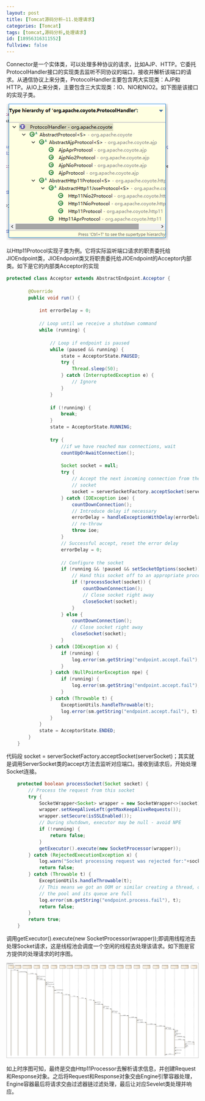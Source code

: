 ```yaml
---
layout: post
title: [Tomcat源码分析—11.处理请求]
categories: [Tomcat]
tags: [tomcat,源码分析,处理请求]
id: [18956316311552]
fullview: false
---
```


Connector是一个实体类，可以处理多种协议的请求，比如AJP、HTTP。它委托ProtocolHandler接口的实现类去监听不同协议的端口，接收并解析该端口的请求。从通信协议上来分类，ProtocolHandler主要包含两大实现类：AJP和HTTP。从IO上来分类，主要包含三大实现类：IO、NIO和NIO2。如下图是该接口的实现子类。

![blob.png](/assets/resources/image/20170714/1500046617843029883.png "1500046617843029883.png")


以Http11Protocol实现子类为例。它将实际监听端口请求的职责委托给JIOEndpoint类，JIOEndpoint类又将职责委托给JIOEndpoint的Acceptor内部类。如下是它的内部类Acceptor的实现


```java
protected class Acceptor extends AbstractEndpoint.Acceptor {

        @Override
        public void run() {

            int errorDelay = 0;

            // Loop until we receive a shutdown command
            while (running) {

                // Loop if endpoint is paused
                while (paused && running) {
                    state = AcceptorState.PAUSED;
                    try {
                        Thread.sleep(50);
                    } catch (InterruptedException e) {
                        // Ignore
                    }
                }

                if (!running) {
                    break;
                }
                state = AcceptorState.RUNNING;

                try {
                    //if we have reached max connections, wait
                    countUpOrAwaitConnection();

                    Socket socket = null;
                    try {
                        // Accept the next incoming connection from the server
                        // socket
                        socket = serverSocketFactory.acceptSocket(serverSocket);
                    } catch (IOException ioe) {
                        countDownConnection();
                        // Introduce delay if necessary
                        errorDelay = handleExceptionWithDelay(errorDelay);
                        // re-throw
                        throw ioe;
                    }
                    // Successful accept, reset the error delay
                    errorDelay = 0;

                    // Configure the socket
                    if (running && !paused && setSocketOptions(socket)) {
                        // Hand this socket off to an appropriate processor
                        if (!processSocket(socket)) {
                            countDownConnection();
                            // Close socket right away
                            closeSocket(socket);
                        }
                    } else {
                        countDownConnection();
                        // Close socket right away
                        closeSocket(socket);
                    }
                } catch (IOException x) {
                    if (running) {
                        log.error(sm.getString("endpoint.accept.fail"), x);
                    }
                } catch (NullPointerException npe) {
                    if (running) {
                        log.error(sm.getString("endpoint.accept.fail"), npe);
                    }
                } catch (Throwable t) {
                    ExceptionUtils.handleThrowable(t);
                    log.error(sm.getString("endpoint.accept.fail"), t);
                }
            }
            state = AcceptorState.ENDED;
        }
    }
```

代码段 socket = serverSocketFactory.acceptSocket(serverSocket)；其实就是调用ServerSocket类的accept方法去监听对应端口。接收到请求后，开始处理Socket连接。

```java
    protected boolean processSocket(Socket socket) {
        // Process the request from this socket
        try {
            SocketWrapper<Socket> wrapper = new SocketWrapper<>(socket);
            wrapper.setKeepAliveLeft(getMaxKeepAliveRequests());
            wrapper.setSecure(isSSLEnabled());
            // During shutdown, executor may be null - avoid NPE
            if (!running) {
                return false;
            }
            getExecutor().execute(new SocketProcessor(wrapper));
        } catch (RejectedExecutionException x) {
            log.warn("Socket processing request was rejected for:"+socket,x);
            return false;
        } catch (Throwable t) {
            ExceptionUtils.handleThrowable(t);
            // This means we got an OOM or similar creating a thread, or that
            // the pool and its queue are full
            log.error(sm.getString("endpoint.process.fail"), t);
            return false;
        }
        return true;
    }
```

调用getExecutor().execute(new SocketProcessor(wrapper));即调用线程池去处理Socket请求，这是线程池会调度一个空闲的线程去处理该请求。如下图是官方提供的处理请求的时序图。

![](/assets/resources/image/20170714/1500049776206040429.png)

如上时序图可知，最终是交由Http11Processor去解析请求信息，并创建Request和Response对象。之后将Request和Response对象交由Engine引擎容器处理，Engine容器最后将请求交由过滤器链过滤处理，最后让对应Sevelet类处理并响应。

